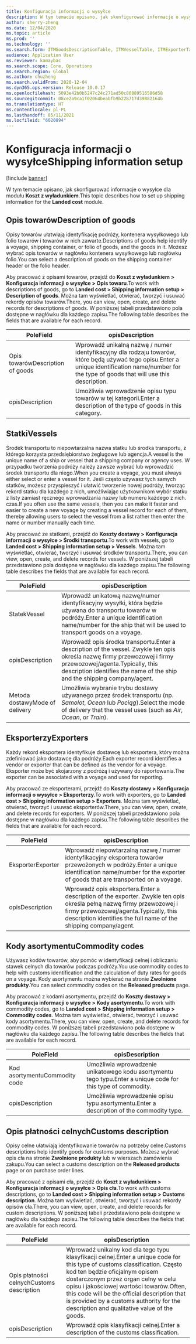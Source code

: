 ```yaml
---
title: Konfiguracja informacji o wysyłce
description: W tym temacie opisano, jak skonfigurować informacje o wysyłce dla modułu Koszt z wyładunkiem.
author: sherry-zheng
ms.date: 12/04/2020
ms.topic: article
ms.prod: ''
ms.technology: ''
ms.search.form: ITMGoodsDescriptionTable, ITMVesselTable, ITMExporterTable, ITMCommodityCodeTable, ITMCustomsDescription
audience: Application User
ms.reviewer: kamaybac
ms.search.scope: Core, Operations
ms.search.region: Global
ms.author: chuzheng
ms.search.validFrom: 2020-12-04
ms.dyn365.ops.version: Release 10.0.17
ms.openlocfilehash: 5093e42b0b5247c24c271ad50c80889516586d58
ms.sourcegitcommit: 08ce2a9ca1f02064beabfb9b228717d39882164b
ms.translationtype: HT
ms.contentlocale: pl-PL
ms.lasthandoff: 05/11/2021
ms.locfileid: "6020894"
---
```

# <a name="shipping-information-setup"></a><span data-ttu-id="1b864-103">Konfiguracja informacji o wysyłce</span><span class="sxs-lookup"><span data-stu-id="1b864-103">Shipping information setup</span></span>

[!include [banner](../../includes/banner.md)]

<span data-ttu-id="1b864-104">W tym temacie opisano, jak skonfigurować informacje o wysyłce dla modułu **Koszt z wyładunkiem**.</span><span class="sxs-lookup"><span data-stu-id="1b864-104">This topic describes how to set up shipping information for the **Landed cost** module.</span></span>

## <a name="description-of-goods"></a><a name="description-of-goods"></a><span data-ttu-id="1b864-105">Opis towarów</span><span class="sxs-lookup"><span data-stu-id="1b864-105">Description of goods</span></span>

<span data-ttu-id="1b864-106">Opisy towarów ułatwiają identyfikację podróży, kontenera wysyłkowego lub folio towarów i towarów w nich zawarte.</span><span class="sxs-lookup"><span data-stu-id="1b864-106">Descriptions of goods help identify a voyage, shipping container, or folio of goods, and the goods in it.</span></span> <span data-ttu-id="1b864-107">Możesz wybrać opis towarów w nagłówku kontenera wysyłkowego lub nagłówku folio.</span><span class="sxs-lookup"><span data-stu-id="1b864-107">You can select a description of goods on the shipping container header or the folio header.</span></span>

<span data-ttu-id="1b864-108">Aby pracować z opisami towarów, przejdź do **Koszt z wyładunkiem \> Konfiguracja informacji o wysyłce \> Opis towaru**.</span><span class="sxs-lookup"><span data-stu-id="1b864-108">To work with descriptions of goods, go to **Landed cost \> Shipping information setup \> Description of goods**.</span></span> <span data-ttu-id="1b864-109">Można tam wyświetlać, otwierać, tworzyć i usuwać rekordy opisów towarów.</span><span class="sxs-lookup"><span data-stu-id="1b864-109">There, you can view, open, create, and delete records for descriptions of goods.</span></span> <span data-ttu-id="1b864-110">W poniższej tabeli przedstawiono pola dostępne w nagłówku dla każdego zapisu.</span><span class="sxs-lookup"><span data-stu-id="1b864-110">The following table describes the fields that are available for each record.</span></span>

| <span data-ttu-id="1b864-111">Pole</span><span class="sxs-lookup"><span data-stu-id="1b864-111">Field</span></span> | <span data-ttu-id="1b864-112">opis</span><span class="sxs-lookup"><span data-stu-id="1b864-112">Description</span></span> |
|---|---|
| <span data-ttu-id="1b864-113">Opis towarów</span><span class="sxs-lookup"><span data-stu-id="1b864-113">Description of goods</span></span> | <span data-ttu-id="1b864-114">Wprowadź unikalną nazwę / numer identyfikacyjny dla rodzaju towarów, które będą używać tego opisu.</span><span class="sxs-lookup"><span data-stu-id="1b864-114">Enter a unique identification name/number for the type of goods that will use this description.</span></span> |
| <span data-ttu-id="1b864-115">opis</span><span class="sxs-lookup"><span data-stu-id="1b864-115">Description</span></span> | <span data-ttu-id="1b864-116">Umożliwia wprowadzenie opisu typu towarów w tej kategorii.</span><span class="sxs-lookup"><span data-stu-id="1b864-116">Enter a description of the type of goods in this category.</span></span> |

## <a name="vessels"></a><a name="vessels"></a><span data-ttu-id="1b864-117">Statki</span><span class="sxs-lookup"><span data-stu-id="1b864-117">Vessels</span></span>

<span data-ttu-id="1b864-118">Środek transportu to niepowtarzalna nazwa statku lub środka transportu, z którego korzysta przedsiębiorstwo żeglugowe lub agencja.</span><span class="sxs-lookup"><span data-stu-id="1b864-118">A vessel is the unique name of a ship or vessel that a shipping company or agency uses.</span></span> <span data-ttu-id="1b864-119">W przypadku tworzenia podróży należy zawsze wybrać lub wprowadzić środek transportu dla niego.</span><span class="sxs-lookup"><span data-stu-id="1b864-119">When you create a voyage, you must always either select or enter a vessel for it.</span></span> <span data-ttu-id="1b864-120">Jeśli często używasz tych samych statków, możesz przyspieszyć i ułatwić tworzenie nowej podróży, tworząc rekord statku dla każdego z nich, umożliwiając użytkownikom wybór statku z listy zamiast ręcznego wprowadzania nazwy lub numeru każdego z nich. czas.</span><span class="sxs-lookup"><span data-stu-id="1b864-120">If you often use the same vessels, then you can make it faster and easier to create a new voyage by creating a vessel record for each of them, thereby allowing users to select the vessel from a list rather then enter the name or number manually each time.</span></span>

<span data-ttu-id="1b864-121">Aby pracować ze statkami, przejdź do **Koszty dostawy \> Konfiguracja informacji o wysyłce \> Środki transportu**.</span><span class="sxs-lookup"><span data-stu-id="1b864-121">To work with vessels, go to **Landed cost \> Shipping information setup \> Vessels**.</span></span> <span data-ttu-id="1b864-122">Można tam wyświetlać, otwierać, tworzyć i usuwać środków transportu.</span><span class="sxs-lookup"><span data-stu-id="1b864-122">There, you can view, open, create, and delete records for vessels.</span></span> <span data-ttu-id="1b864-123">W poniższej tabeli przedstawiono pola dostępne w nagłówku dla każdego zapisu.</span><span class="sxs-lookup"><span data-stu-id="1b864-123">The following table describes the fields that are available for each record.</span></span>

| <span data-ttu-id="1b864-124">Pole</span><span class="sxs-lookup"><span data-stu-id="1b864-124">Field</span></span> | <span data-ttu-id="1b864-125">opis</span><span class="sxs-lookup"><span data-stu-id="1b864-125">Description</span></span> |
|---|---|
| <span data-ttu-id="1b864-126">Statek</span><span class="sxs-lookup"><span data-stu-id="1b864-126">Vessel</span></span> | <span data-ttu-id="1b864-127">Wprowadź unikatową nazwę/numer identyfikacyjny wysyłki, która będzie używana do transportu towarów w podróży.</span><span class="sxs-lookup"><span data-stu-id="1b864-127">Enter a unique identification name/number for the ship that will be used to transport goods on a voyage.</span></span> |
| <span data-ttu-id="1b864-128">opis</span><span class="sxs-lookup"><span data-stu-id="1b864-128">Description</span></span> | <span data-ttu-id="1b864-129">Wprowadź opis środka transportu.</span><span class="sxs-lookup"><span data-stu-id="1b864-129">Enter a description of the vessel.</span></span> <span data-ttu-id="1b864-130">Zwykle ten opis określa nazwę firmy przewozowej i firmy przewozowej/agenta.</span><span class="sxs-lookup"><span data-stu-id="1b864-130">Typically, this description identifies the name of the ship and the shipping company/agent.</span></span> |
| <span data-ttu-id="1b864-131">Metoda dostawy</span><span class="sxs-lookup"><span data-stu-id="1b864-131">Mode of delivery</span></span> | <span data-ttu-id="1b864-132">Umożliwia wybranie trybu dostawy używanego przez środek transportu (np. _Samolot_, _Ocean_ lub _Pociąg_).</span><span class="sxs-lookup"><span data-stu-id="1b864-132">Select the mode of delivery that the vessel uses (such as _Air_, _Ocean_, or _Train_).</span></span> |

## <a name="exporters"></a><span data-ttu-id="1b864-133">Eksporterzy</span><span class="sxs-lookup"><span data-stu-id="1b864-133">Exporters</span></span>

<span data-ttu-id="1b864-134">Każdy rekord eksportera identyfikuje dostawcę lub eksportera, który można zdefiniować jako dostawcę dla podróży.</span><span class="sxs-lookup"><span data-stu-id="1b864-134">Each exporter record identifies a vendor or exporter that can be defined as the vendor for a voyage.</span></span> <span data-ttu-id="1b864-135">Eksporter może być skojarzony z podróżą i używany do raportowania.</span><span class="sxs-lookup"><span data-stu-id="1b864-135">The exporter can be associated with a voyage and used for reporting.</span></span>

<span data-ttu-id="1b864-136">Aby pracować ze eksporterami, przejdź do **Koszty dostawy \> Konfiguracja informacji o wysyłce \> Eksporterzy**.</span><span class="sxs-lookup"><span data-stu-id="1b864-136">To work with exporters, go to **Landed cost \> Shipping information setup \> Exporters**.</span></span> <span data-ttu-id="1b864-137">Można tam wyświetlać, otwierać, tworzyć i usuwać eksporterów.</span><span class="sxs-lookup"><span data-stu-id="1b864-137">There, you can view, open, create, and delete records for exporters.</span></span> <span data-ttu-id="1b864-138">W poniższej tabeli przedstawiono pola dostępne w nagłówku dla każdego zapisu.</span><span class="sxs-lookup"><span data-stu-id="1b864-138">The following table describes the fields that are available for each record.</span></span>

| <span data-ttu-id="1b864-139">Pole</span><span class="sxs-lookup"><span data-stu-id="1b864-139">Field</span></span> | <span data-ttu-id="1b864-140">opis</span><span class="sxs-lookup"><span data-stu-id="1b864-140">Description</span></span> |
|---|---|
| <span data-ttu-id="1b864-141">Eksporter</span><span class="sxs-lookup"><span data-stu-id="1b864-141">Exporter</span></span> | <span data-ttu-id="1b864-142">Wprowadź niepowtarzalną nazwę / numer identyfikacyjny eksportera towarów przewożonych w podróży.</span><span class="sxs-lookup"><span data-stu-id="1b864-142">Enter a unique identification name/number for the exporter of goods that are transported on a voyage.</span></span> |
| <span data-ttu-id="1b864-143">opis</span><span class="sxs-lookup"><span data-stu-id="1b864-143">Description</span></span> | <span data-ttu-id="1b864-144">Wprowadź opis eksportera.</span><span class="sxs-lookup"><span data-stu-id="1b864-144">Enter a description of the exporter.</span></span> <span data-ttu-id="1b864-145">Zwykle ten opis określa pełną nazwę firmy przewozowej i firmy przewozowej/agenta.</span><span class="sxs-lookup"><span data-stu-id="1b864-145">Typically, this description identifies the full name of the shipping company/agent.</span></span> |

## <a name="commodity-codes"></a><span data-ttu-id="1b864-146">Kody asortymentu</span><span class="sxs-lookup"><span data-stu-id="1b864-146">Commodity codes</span></span>

<span data-ttu-id="1b864-147">Używasz kodów towarów, aby pomóc w identyfikacji celnej i obliczaniu stawek celnych dla towarów podczas podróży.</span><span class="sxs-lookup"><span data-stu-id="1b864-147">You use commodity codes to help with customs identification and the calculation of duty rates for goods on a voyage.</span></span> <span data-ttu-id="1b864-148">Kody asortymentu można wybierać na stronie **Zwolnione produkty**.</span><span class="sxs-lookup"><span data-stu-id="1b864-148">You can select commodity codes on the **Released products** page.</span></span>

<span data-ttu-id="1b864-149">Aby pracować z kodami asortymentu, przejdź do **Koszty dostawy \> Konfiguracja informacji o wysyłce \> Kody asortymentu**.</span><span class="sxs-lookup"><span data-stu-id="1b864-149">To work with commodity codes, go to **Landed cost \> Shipping information setup \> Commodity codes**.</span></span> <span data-ttu-id="1b864-150">Można tam wyświetlać, otwierać, tworzyć i usuwać kody asortymentu.</span><span class="sxs-lookup"><span data-stu-id="1b864-150">There, you can view, open, create, and delete records for commodity codes.</span></span> <span data-ttu-id="1b864-151">W poniższej tabeli przedstawiono pola dostępne w nagłówku dla każdego zapisu.</span><span class="sxs-lookup"><span data-stu-id="1b864-151">The following table describes the fields that are available for each record.</span></span>

| <span data-ttu-id="1b864-152">Pole</span><span class="sxs-lookup"><span data-stu-id="1b864-152">Field</span></span> | <span data-ttu-id="1b864-153">opis</span><span class="sxs-lookup"><span data-stu-id="1b864-153">Description</span></span> |
|---|---|
| <span data-ttu-id="1b864-154">Kod asortymentu</span><span class="sxs-lookup"><span data-stu-id="1b864-154">Commodity code</span></span> | <span data-ttu-id="1b864-155">Umożliwia wprowadzenie unikatowego kodu asortymentu tego typu.</span><span class="sxs-lookup"><span data-stu-id="1b864-155">Enter a unique code for this type of commodity.</span></span> |
| <span data-ttu-id="1b864-156">opis</span><span class="sxs-lookup"><span data-stu-id="1b864-156">Description</span></span> | <span data-ttu-id="1b864-157">Umożliwia wprowadzenie opisu typu asortymentu.</span><span class="sxs-lookup"><span data-stu-id="1b864-157">Enter a description of the commodity type.</span></span> |

## <a name="customs-description"></a><span data-ttu-id="1b864-158">Opis płatności celnych</span><span class="sxs-lookup"><span data-stu-id="1b864-158">Customs description</span></span>

<span data-ttu-id="1b864-159">Opisy celne ułatwiają identyfikowanie towarów na potrzeby celne.</span><span class="sxs-lookup"><span data-stu-id="1b864-159">Customs descriptions help identify goods for customs purposes.</span></span> <span data-ttu-id="1b864-160">Możesz wybrać opis cła na stronie **Zwolnione produkty** lub w wierszach zamówienia zakupu.</span><span class="sxs-lookup"><span data-stu-id="1b864-160">You can select a customs description on the **Released products** page or on purchase order lines.</span></span>

<span data-ttu-id="1b864-161">Aby pracować z opisami cła, przejdź do **Koszt z wyładunkiem \> Konfiguracja informacji o wysyłce \> Opis cła**.</span><span class="sxs-lookup"><span data-stu-id="1b864-161">To work with customs descriptions, go to **Landed cost \> Shipping information setup \> Customs description**.</span></span> <span data-ttu-id="1b864-162">Można tam wyświetlać, otwierać, tworzyć i usuwać rekordy opisów cła.</span><span class="sxs-lookup"><span data-stu-id="1b864-162">There, you can view, open, create, and delete records for custom descriptions.</span></span> <span data-ttu-id="1b864-163">W poniższej tabeli przedstawiono pola dostępne w nagłówku dla każdego zapisu.</span><span class="sxs-lookup"><span data-stu-id="1b864-163">The following table describes the fields that are available for each record.</span></span>

| <span data-ttu-id="1b864-164">Pole</span><span class="sxs-lookup"><span data-stu-id="1b864-164">Field</span></span> | <span data-ttu-id="1b864-165">opis</span><span class="sxs-lookup"><span data-stu-id="1b864-165">Description</span></span> |
|---|---|
| <span data-ttu-id="1b864-166">Opis płatności celnych</span><span class="sxs-lookup"><span data-stu-id="1b864-166">Customs description</span></span> | <span data-ttu-id="1b864-167">Wprowadź unikalny kod dla tego typu klasyfikacji celnej.</span><span class="sxs-lookup"><span data-stu-id="1b864-167">Enter a unique code for this type of customs classification.</span></span> <span data-ttu-id="1b864-168">Często kod ten będzie oficjalnym opisem dostarczonym przez organ celny w celu opisu i jakościowej wartości towarów.</span><span class="sxs-lookup"><span data-stu-id="1b864-168">Often, this code will be the official description that is provided by a customs authority for the description and qualitative value of the goods.</span></span> |
| <span data-ttu-id="1b864-169">opis</span><span class="sxs-lookup"><span data-stu-id="1b864-169">Description</span></span> | <span data-ttu-id="1b864-170">Wprowadź opis klasyfikacji celnej.</span><span class="sxs-lookup"><span data-stu-id="1b864-170">Enter a description of the customs classification.</span></span> |
